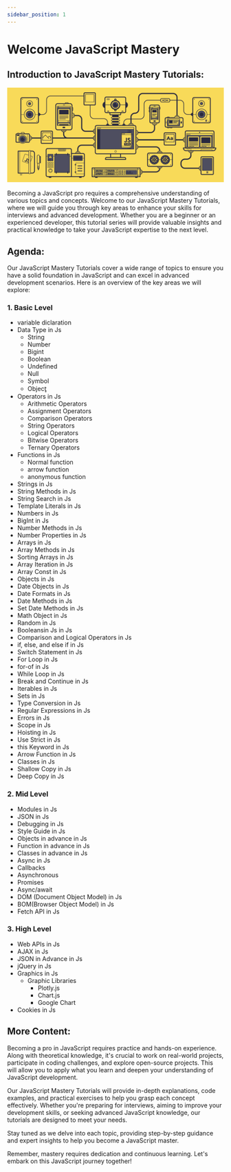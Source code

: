 ```yaml
---
sidebar_position: 1
---
```


# Welcome JavaScript Mastery 

## Introduction to JavaScript Mastery Tutorials:

![JavaScript Introduction](./img/js-intro.gif)

Becoming a JavaScript pro requires a comprehensive understanding of various topics and concepts. Welcome to our JavaScript Mastery Tutorials, where we will guide you through key areas to enhance your skills for interviews and advanced development. Whether you are a beginner or an experienced developer, this tutorial series will provide valuable insights and practical knowledge to take your JavaScript expertise to the next level.

## Agenda:
Our JavaScript Mastery Tutorials cover a wide range of topics to ensure you have a solid foundation in JavaScript and can excel in advanced development scenarios. Here is an overview of the key areas we will explore:

### 1. Basic Level
   - variable diclaration 
   - Data Type in Js
     - String
     - Number
     - Bigint
     - Boolean
     - Undefined
     - Null
     - Symbol
     - Object̥
   - Operators in Js
     - Arithmetic Operators
     - Assignment Operators
     - Comparison Operators
     - String Operators
     - Logical Operators
     - Bitwise Operators
     - Ternary Operators
   - Functions in Js
     - Normal function
     - arrow function
     - anonymous function
   - Strings in Js
   - String Methods in Js
   - String Search in Js
   - Template Literals in Js
   - Numbers in Js
   - BigInt in Js
   - Number Methods in Js
   - Number Properties in Js
   - Arrays in Js
   - Array Methods in Js
   - Sorting Arrays in Js
   - Array Iteration in Js
   - Array Const in Js
   - Objects in Js
   - Date Objects in Js
   - Date Formats in Js
   - Date Methods in Js
   - Set Date Methods in Js
   - Math Object in Js
   - Random in Js
   - Booleansin Js in Js
   - Comparison and Logical Operators in Js
   - if, else, and else if in Js
   - Switch Statement in Js
   - For Loop in Js
   - for-of in Js
   - While Loop in Js
   - Break and Continue in Js
   - Iterables in Js
   - Sets in Js
   - Type Conversion in Js
   - Regular Expressions in Js
   - Errors in Js
   - Scope in Js
   - Hoisting in Js
   - Use Strict in Js
   - this Keyword in Js
   - Arrow Function in Js
   - Classes in Js
   - Shallow Copy in Js
   - Deep Copy in Js
### 2. Mid Level
   - Modules in Js
   - JSON in Js
   - Debugging in Js
   - Style Guide in Js
   - Objects in advance in Js
   - Function in advance in Js
   - Classes in advance in Js
   - Async in Js
   - Callbacks
   - Asynchronous
   - Promises
   - Async/await
   - DOM (Document Object Model) in Js
   - BOM(Browser Object Model) in Js
   - Fetch API in Js
### 3. High Level
   - Web APIs in Js
   - AJAX in Js
   - JSON in Advance in Js
   - jQuery in Js
   - Graphics in Js
     - Graphic Libraries
       - Plotly.js
       - Chart.js
       - Google Chart
   - Cookies in Js


## More Content:
Becoming a pro in JavaScript requires practice and hands-on experience. Along with theoretical knowledge, it's crucial to work on real-world projects, participate in coding challenges, and explore open-source projects. This will allow you to apply what you learn and deepen your understanding of JavaScript development.

Our JavaScript Mastery Tutorials will provide in-depth explanations, code examples, and practical exercises to help you grasp each concept effectively. Whether you're preparing for interviews, aiming to improve your development skills, or seeking advanced JavaScript knowledge, our tutorials are designed to meet your needs.

Stay tuned as we delve into each topic, providing step-by-step guidance and expert insights to help you become a JavaScript master.

Remember, mastery requires dedication and continuous learning. Let's embark on this JavaScript journey together!